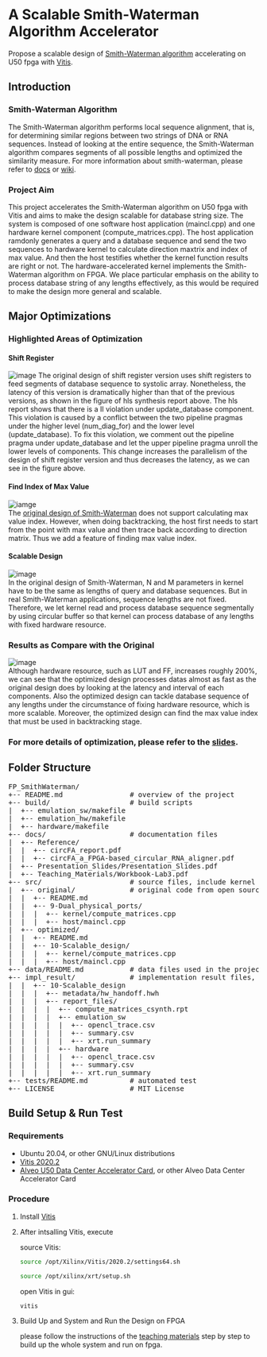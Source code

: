 # A Scalable Smith-Waterman Algorithm Accelerator

Propose a scalable design of [Smith-Waterman algorithm](https://en.wikipedia.org/wiki/Smith%E2%80%93Waterman_algorithm) accelerating on U50 fpga with [Vitis](https://www.xilinx.com/products/design-tools/vitis/vitis-platform.html). 

## Introduction

### Smith-Waterman Algorithm
The Smith-Waterman algorithm performs local sequence alignment, that is, for determining similar regions between two strings of DNA or RNA sequences. Instead of looking at the entire sequence, the Smith-Waterman algorithm compares segments of all possible lengths and optimized the similarity measure. For more information about smith-waterman, please refer to [docs](https://github.com/CHIHCHIEH-LAI/HLS/blob/main/FP_SmithWaterman/docs) or [wiki](https://en.wikipedia.org/wiki/Smith%E2%80%93Waterman_algorithm).

### Project Aim
This project accelerates the Smith-Waterman algorithm on U50 fpga with Vitis and aims to make the design scalable for database string size. The system is composed of one software host application (maincl.cpp) and one hardware kernel component (compute_matrices.cpp). The host application ramdonly generates a query and a database sequence and send the two sequences to hardware kernel to calculate direction maxtrix and index of max value. And then the host testifies whether the kernel function results are right or not. The hardware-accelerated kernel implements the Smith-Waterman algorithm on FPGA. We place particular emphasis on the ability to process database string of any lengths effectively, as this would be required to make the design more general and scalable.

## Major Optimizations

### Highlighted Areas of Optimization

#### Shift Register
![image](https://github.com/CHIHCHIEH-LAI/HLS/blob/main/FP_SmithWaterman/imgs/compare_shiftReg.jpg)
The original design of shift register version uses shift registers to feed segments of database sequence to systolic array. Nonetheless, the latency of this version is dramatically higher than that of the previous versions, as shown in the figure of hls synthesis report above. The hls report shows that there is a II violation under update_database component. This violation is caused by a conflict between the two pipeline pragmas under the higher level (num_diag_for) and the lower level (update_database). To fix this violation, we comment out the pipeline pragma under update_database and let the upper pipeline pragma unroll the lower levels of components. This change increases the parallelism of the design of shift register version and thus decreases the latency, as we can see in the figure above.

#### Find Index of Max Value
![iamge](https://github.com/CHIHCHIEH-LAI/HLS/blob/main/FP_SmithWaterman/imgs/backtracking.jpg) \
The [original design of Smith-Waterman](https://github.com/CHIHCHIEH-LAI/HLS/tree/main/FP_SmithWaterman/src/original) does not support calculating max value index. However, when doing backtracking, the host first needs to start from the point with max value and then trace back according to direction matrix. Thus we add a feature of finding max value index.

#### Scalable Design
![image](https://github.com/CHIHCHIEH-LAI/HLS/blob/main/FP_SmithWaterman/imgs/scalable.jpg) \
In the original design of Smith-Waterman, N and M parameters in kernel have to be the same as lengths of query and database sequences. But in real Smith-Waterman applications, sequence lengths are not fixed. Therefore, we let kernel read and process database sequence segmentally by using circular buffer so that kernel can process database of any lengths with fixed hardware resource.

### Results as Compare with the Original
![image](https://github.com/CHIHCHIEH-LAI/HLS/blob/main/FP_SmithWaterman/imgs/compare.jpg) \
Although hardware resource, such as LUT and FF, increases roughly 200%, we can see that the optimized design processes datas almost as fast as the original design does by looking at the latency and interval of each components. Also the optimized design can tackle database sequence of any lengths under the circumstance of fixing hardware resource, which is more scalable. Moreover, the optimized design can find the max value index that must be used in backtracking stage.

### For more details of optimization, please refer to the [slides](https://github.com/CHIHCHIEH-LAI/HLS/blob/main/FP_SmithWaterman/docs/Presentation_Slides/Presentation_Slides.pdf).

## Folder Structure
<pre>
FP_SmithWaterman/
+-- README.md                # overview of the project 
+-- build/                   # build scripts
|  +-- emulation_sw/makefile
|  +-- emulation_hw/makefile
|  +-- hardware/makefile
+-- docs/                    # documentation files 
|  +-- Reference/
|  |  +-- circFA_report.pdf
|  |  +-- circFA_a_FPGA-based_circular_RNA_aligner.pdf
|  +-- Presentation_Slides/Presentation_Slides.pdf
|  +-- Teaching_Materials/Workbook-Lab3.pdf 
+-- src/                     # source files, include kernel & host codes
|  +-- original/             # original code from open source project
|  |  +-- README.md
|  |  +-- 9-Dual_physical_ports/
|  |  |  +-- kernel/compute_matrices.cpp 
|  |  |  +-- host/maincl.cpp
|  +-- optimized/
|  |  +-- README.md
|  |  +-- 10-Scalable_design/
|  |  |  +-- kernel/compute_matrices.cpp 
|  |  |  +-- host/maincl.cpp
+-- data/README.md           # data files used in the project
+-- impl_result/             # implementation result files, includes makefile, metadata and reports
|  |  +-- 10-Scalable_design
|  |  |  +-- metadata/hw_handoff.hwh
|  |  |  +-- report_files/
|  |  |  |  +-- compute_matrices_csynth.rpt
|  |  |  |  +-- emulation_sw
|  |  |  |  |  +-- opencl_trace.csv
|  |  |  |  |  +-- summary.csv
|  |  |  |  |  +-- xrt.run_summary
|  |  |  |  +-- hardware
|  |  |  |  |  +-- opencl_trace.csv
|  |  |  |  |  +-- summary.csv
|  |  |  |  |  +-- xrt.run_summary
+-- tests/README.md          # automated test
+-- LICENSE                  # MIT License
</pre>
   
## Build Setup & Run Test

### Requirements

* Ubuntu 20.04, or other GNU/Linux distributions
* [Vitis 2020.2](https://www.xilinx.com/products/design-tools/vitis/vitis-platform.html)
* [Alveo U50 Data Center Accelerator Card](https://www.xilinx.com/products/boards-and-kits/alveo/u50.html), or other Alveo Data Center Accelerator Card

### Procedure

1. Install [Vitis](https://www.xilinx.com/products/design-tools/vitis/vitis-platform.html)

2. After intsalling Vitis, execute

   source Vitis:
   ```sh
   source /opt/Xilinx/Vitis/2020.2/settings64.sh
   ```
   ```sh
   source /opt/xilinx/xrt/setup.sh
   ```
   open Vitis in gui:
   ```sh
   vitis
   ``` 
   
3. Build Up and System and Run the Design on FPGA

   please follow the instructions of the [teaching materials](https://github.com/CHIHCHIEH-LAI/HLS/tree/main/FP_SmithWaterman/docs/Teaching_Materials) step by step to build up the whole system and run on fpga.
